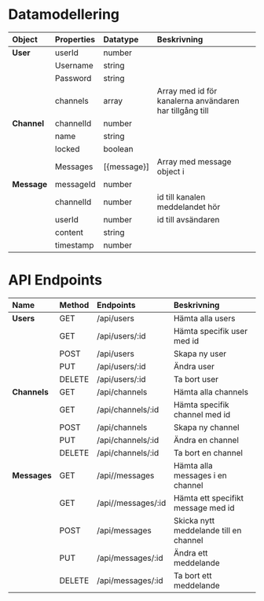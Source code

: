 # **Datamodellering**

| Object      | Properties | Datatype    | Beskrivning                                             |
| :---------- | :--------- | :---------- | :------------------------------------------------------ |
| **User**    | userId     | number      |                                                         |
|             | Username   | string      |                                                         |
|             | Password   | string      |                                                         |
|             | channels   | array       | Array med id för kanalerna användaren har tillgång till |
| **Channel** | channelId  | number      |                                                         |
|             | name       | string      |                                                         |
|             | locked     | boolean     |                                                         |
|             | Messages   | [{message}] | Array med message object i                              |
| **Message** | messageId  | number      |                                                         |
|             | channelId  | number      | id till kanalen meddelandet hör                         |
|             | userId     | number      | id till avsändaren                                      |
|             | content    | string      |                                                         |
|             | timestamp  | number      |                                                         |

# **API Endpoints**

| **Name**     | **Method** | **Endpoints**      | **Beskrivning**                        |
| :----------- | :--------- | :----------------- | :------------------------------------- |
| **Users**    | GET        | /api/users         | Hämta alla users                       |
|              | GET        | /api/users/:id     | Hämta specifik user med id             |
|              | POST       | /api/users         | Skapa ny user                          |
|              | PUT        | /api/users/:id     | Ändra user                             |
|              | DELETE     | /api/users/:id     | Ta bort user                           |
| **Channels** | GET        | /api/channels      | Hämta alla channels                    |
|              | GET        | /api/channels/:id  | Hämta specifik channel med id          |
|              | POST       | /api/channels      | Skapa ny channel                       |
|              | PUT        | /api/channels/:id  | Ändra en channel                       |
|              | DELETE     | /api/channels/:id  | Ta bort en channel                     |
| **Messages** | GET        | /api//messages     | Hämta alla messages i en channel       |
|              | GET        | /api//messages/:id | Hämta ett specifikt message med id     |
|              | POST       | /api/messages      | Skicka nytt meddelande till en channel |
|              | PUT        | /api/messages/:id  | Ändra ett meddelande                   |
|              | DELETE     | /api/messages/:id  | Ta bort ett meddelande                 |
